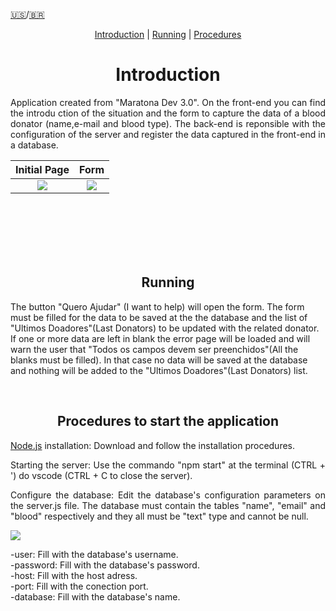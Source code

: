[🇺🇸](https://github.com/Vinicciusjs/MaratonaDev3-Lista-de-Doadores-Sangue/blob/master/README%20ENG.MD)/[🇧🇷](https://github.com/Vinicciusjs/MaratonaDev3-Lista-de-Doadores-Sangue/blob/master/README.md) 

<p align = "center">
<a href="#Introdução">Introduction</a> |                                                                                                  <a href="#Funcionamento">Running</a> |                                                                                                          <a href="Procedimentos">Procedures</a>
</p>

<div id='Introdução'/>  
<h1 align = "center">Introduction</h1>
<p align = "justify">
Application created from "Maratona Dev 3.0". On the front-end you can find the introdu ction of the situation and the form to capture the data of a blood donator (name,e-mail and blood type). The back-end is reponsible with the configuration of the server and register the data captured in the front-end in a database. 
</p>

Initial Page        |  Form
:-------------------------:|:-------------------------:
![](https://i.imgur.com/gkM9vZg.png)  |  ![](https://i.imgur.com/hvKsewO.png)|
<br /><br /><br /><br /><br />

<div id='Funcionamento'/>  
<h2 align = "center">Running</h2>

<p style= align = "justify">
The button "Quero Ajudar" (I want to help) will open the form. The form must be filled for the data to be saved at the the database and the list of "Ultimos Doadores"(Last Donators) to be updated with the related donator. If one or more data are left in blank the error page will be loaded and will warn the user that "Todos os campos devem ser preenchidos"(All the blanks must be filled). In that case no data will be saved at the database and nothing will be added to the "Ultimos Doadores"(Last Donators) list.
</p> <br />

<div id='Procedimentos'/>  
<h2 align = "center">Procedures to start the application</h2>

[Node.js](https://nodejs.org/en/download/) installation: Download and follow the installation procedures.

<p align = "justify"> Starting the server: Use the commando "npm start" at the terminal (CTRL + ') do vscode (CTRL + C to close the server).
</p>

<p align = "justify"> Configure the database: Edit the database's configuration parameters on the server.js file. The database must contain the tables "name", "email" and "blood" respectively and they all must be "text" type and cannot be null.
</p>

![](https://i.imgur.com/jxvFqay.png)

-user: Fill with the database's username. <br/>
-password: Fill with the database's password.<br/>
-host: Fill with the host adress. <br/>
-port: Fill with the conection port.<br/>
-database: Fill with the database's name.<br/>


